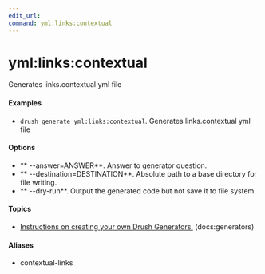 ```yaml
---
edit_url: 
command: yml:links:contextual
---
```

# yml:links:contextual

Generates links.contextual yml file

#### Examples

- <code>drush generate yml:links:contextual</code>. Generates links.contextual yml file

#### Options

- ** --answer=ANSWER**. Answer to generator question.
- ** --destination=DESTINATION**. Absolute path to a base directory for file writing.
- ** --dry-run**. Output the generated code but not save it to file system.

#### Topics

- [Instructions on creating your own Drush Generators.](../../vendor/drush/drush/docs/generators.md) (docs:generators)

#### Aliases

- contextual-links

